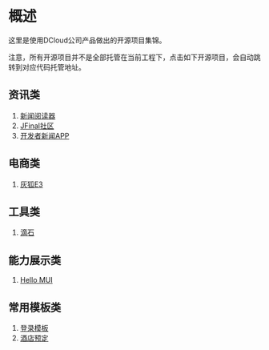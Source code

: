 # 概述
这里是使用DCloud公司产品做出的开源项目集锦。

注意，所有开源项目并不是全部托管在当前工程下，点击如下开源项目，会自动跳转到对应代码托管地址。

## 资讯类
1. [新闻阅读器](https://github.com/dcloudio/casecode/tree/master/36Kr)   
2. [JFinal社区](http://git.oschina.net/20110516/jfbbs_mui)
3. [开发者新闻APP](https://github.com/xland/DeveloperNews)

## 电商类
1. [灰狐E3](https://github.com/huihoo/e3-h5)  

## 工具类
1. [滴石](http://git.oschina.net/uikoo9/uikoo9-dishi)

## 能力展示类
1. [Hello MUI](https://github.com/dcloudio/mui/tree/master/examples/hello-mui)

## 常用模板类
1. [登录模板](https://github.com/dcloudio/mui/tree/master/examples/login)
2. [酒店预定](https://github.com/dcloudio/casecode/tree/master/hotel)
